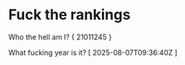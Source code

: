 # Fuck the rankings

Who the hell am I?
{ 21011245 }

What fucking year is it?
[ 2025-08-07T09:36:40Z ]
